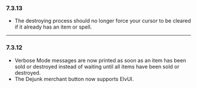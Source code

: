 ### 7.3.13
* The destroying process should no longer force your cursor to be cleared if it already has an item or spell.

*****

### 7.3.12
* Verbose Mode messages are now printed as soon as an item has been sold or destroyed instead of waiting until all items have been sold or destroyed.
* The Dejunk merchant button now supports ElvUI.

